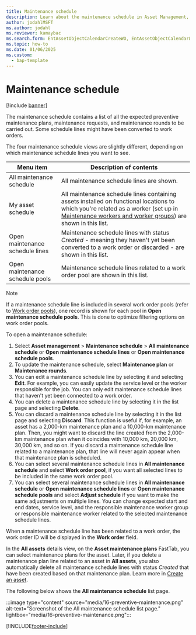 ```yaml
---
title: Maintenance schedule
description: Learn about the maintenance schedule in Asset Management, including a table that provides a description of contents for various menu items.
author: jodahlMSFT
ms.author: jodahl
ms.reviewer: kamaybac
ms.search.form: EntAssetObjectCalendarCreateWO, EntAssetObjectCalendarListPagePoolsOpen, EntAssetObjectCalendarListPage, EntAssetObjectCalendarListPagePreviewPart, EntAssetObjectCalendarEdit, EntAssetObjectCalendarAdjust, EntAssetObjectCalendarDiscard, EntAssetObjectCalendarInfoPart 
ms.topic: how-to
ms.date: 01/06/2025
ms.custom: 
  - bap-template
---
```


# Maintenance schedule

[!include [banner](../../includes/banner.md)]

The maintenance schedule contains a list of all the expected preventive maintenance plans, maintenance requests, and maintenance rounds to be carried out. Some schedule lines might have been converted to work orders.

The four maintenance schedule views are slightly different, depending on which maintenance schedule lines you want to see.

| Menu item | Description of contents |
|--|--|
| All maintenance schedule | All maintenance schedule lines are shown. |
| My asset schedule | All maintenance schedule lines containing assets installed on functional locations to which you're related as a worker (set up in [Maintenance workers and worker groups](../setup-for-objects/workers-and-worker-groups.md)) are shown in this list. |
| Open maintenance schedule lines | Maintenance schedule lines with status *Created* - meaning they haven't yet been converted to a work order or discarded - are shown in this list. |
| Open maintenance schedule pools | Maintenance schedule lines related to a work order pool are shown in this list. |

> [!NOTE]
> If a maintenance schedule line is included in several work order pools (refer to [Work order pools](../work-orders/work-order-pools.md)), one record is shown for each pool in **Open maintenance schedule pools**. This is done to optimize filtering options on work order pools.

To open a maintenance schedule:

1. Select **Asset management** > **Maintenance schedule** > **All maintenance schedule** or **Open maintenance schedule lines** or **Open maintenance schedule pools**.
1. To update the maintenance schedule, select **Maintenance plan** or **Maintenance rounds**.
1. You can edit a maintenance schedule line by selecting it and selecting **Edit**. For example, you can easily update the service level or the worker responsible for the job. You can only edit maintenance schedule lines that haven't yet been connected to a work order.
1. You can delete a maintenance schedule line by selecting it in the list page and selecting **Delete**.
1. You can discard a maintenance schedule line by selecting it in the list page and selecting **Discard**. This function is useful if, for example, an asset has a 2,000-km maintenance plan and a 10,000-km maintenance plan. Then, you might want to discard the line created from the 2,000-km maintenance plan when it coincides with 10,000 km, 20,000 km, 30,000 km, and so on. If you discard a maintenance schedule line related to a maintenance plan, that line will never again appear when that maintenance plan is scheduled.
1. You can select several maintenance schedule lines in **All maintenance schedule** and select **Work order pool**, if you want all selected lines to be included in the same work order pool.
1. You can select several maintenance schedule lines in **All maintenance schedule** or **Open maintenance schedule lines** or **Open maintenance schedule pools** and select **Adjust schedule** if you want to make the same adjustments on multiple lines. You can change expected start and end dates, service level, and the responsible maintenance worker group or responsible maintenance worker related to the selected maintenance schedule lines.

When a maintenance schedule line has been related to a work order, the work order ID will be displayed in the **Work order** field.  

In the **All assets** details view, on the **Asset maintenance plans** FastTab, you can select maintenance plans for the asset. Later, if you delete a maintenance plan line related to an asset in **All assets**, you also automatically delete all maintenance schedule lines with status *Created* that have been created based on that maintenance plan. Learn more in [Create an asset](../objects/create-an-object.md).

The following below shows the **All maintenance schedule** list page.

:::image type="content" source="media/16-preventive-maintenance.png" alt-text="Screenshot of the All maintenance schedule list page." lightbox="media/16-preventive-maintenance.png":::

[!INCLUDE[footer-include](../../../includes/footer-banner.md)]

